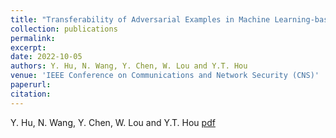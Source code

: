 ```yaml
---
title: "Transferability of Adversarial Examples in Machine Learning-based Malware Detection"
collection: publications
permalink: 
excerpt: 
date: 2022-10-05
authors: Y. Hu, N. Wang, Y. Chen, W. Lou and Y.T. Hou
venue: 'IEEE Conference on Communications and Network Security (CNS)'
paperurl: 
citation:
---
```


Y. Hu, N. Wang, Y. Chen, W. Lou and Y.T. Hou
[pdf](http://ning-wang1.github.io/files/CNS.pdf)

